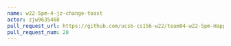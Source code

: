 ```yaml
---
name: w22-5pm-4-jz-change-toast
actor: zjw9635468
pull_request_url: https://github.com/ucsb-cs156-w22/team04-w22-5pm-HappyCows/pull/28
pull_request_num: 28
---
```

